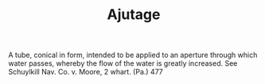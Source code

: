 ---
title: Ajutage
letter: A
permalink: "/definitions/ajutage.html"
body: A tube, conical in form, intended to be applied to an aperture through which
  water passes, whereby the flow of the water is greatly increased. See Schuylkill
  Nav. Co. v. Moore, 2 whart. (Pa.) 477
published_at: '2018-07-07'
layout: post
---